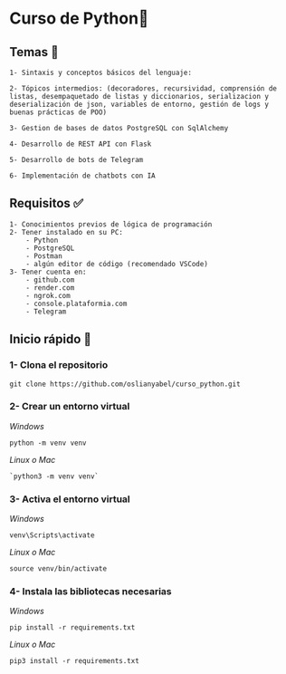 # Curso de Python🐍

## **Temas 📌**
    1- Sintaxis y conceptos básicos del lenguaje:

    2- Tópicos intermedios: (decoradores, recursividad, comprensión de listas, desempaquetado de listas y diccionarios, serializacion y deserialización de json, variables de entorno, gestión de logs y buenas prácticas de POO)

    3- Gestion de bases de datos PostgreSQL con SqlAlchemy

    4- Desarrollo de REST API con Flask

    5- Desarrollo de bots de Telegram

    6- Implementación de chatbots con IA

## **Requisitos ✅**
    1- Conocimientos previos de lógica de programación
    2- Tener instalado en su PC:
        - Python
        - PostgreSQL
        - Postman
        - algún editor de código (recomendado VSCode)
    3- Tener cuenta en:
        - github.com
        - render.com
        - ngrok.com
        - console.plataformia.com
        - Telegram

## **Inicio rápido 🚀**

### 1- Clona el repositorio 

    git clone https://github.com/oslianyabel/curso_python.git

### 2- Crear un entorno virtual

*Windows* 

    python -m venv venv
    
*Linux o Mac*

    `python3 -m venv venv`

### 3- Activa el entorno virtual
*Windows* 

    venv\Scripts\activate

*Linux o Mac*

    source venv/bin/activate

### 4- Instala las bibliotecas necesarias

*Windows* 

    pip install -r requirements.txt

*Linux o Mac*

    pip3 install -r requirements.txt

